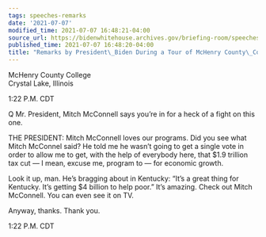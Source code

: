 ```yaml
---
tags: speeches-remarks
date: '2021-07-07'
modified_time: 2021-07-07 16:48:21-04:00
source_url: https://bidenwhitehouse.archives.gov/briefing-room/speeches-remarks/2021/07/07/remarks-by-president-biden-during-a-tour-of-mchenry-county-college/
published_time: 2021-07-07 16:48:20-04:00
title: "Remarks by President\_Biden During a Tour of McHenry County\_College"
---
```

 
McHenry County College  
Crystal Lake, Illinois

1:22 P.M. CDT

Q Mr. President, Mitch McConnell says you’re in for a heck of a fight on
this one.

THE PRESIDENT: Mitch McConnell loves our programs. Did you see what
Mitch McConnel said? He told me he wasn’t going to get a single vote in
order to allow me to get, with the help of everybody here, that $1.9
trillion tax cut — I mean, excuse me, program to — for economic growth.

Look it up, man. He’s bragging about in Kentucky: “It’s a great thing
for Kentucky. It’s getting $4 billion to help poor.” It’s amazing. Check
out Mitch McConnell. You can even see it on TV.

Anyway, thanks. Thank you.

1:22 P.M. CDT
